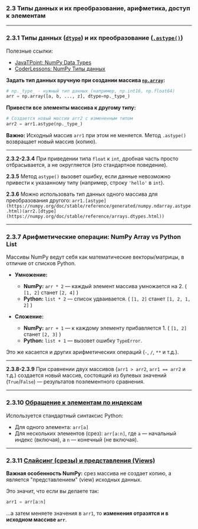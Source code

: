 ### 2.3 Типы данных и их преобразование, арифметика, доступ к элементам

---

### 2.3.1 Типы данных ([`dtype`](https://numpy.org/doc/stable/reference/arrays.dtypes.html)) и их преобразование ([`.astype()`](https://numpy.org/doc/stable/reference/generated/numpy.ndarray.astype.html))

Полезные ссылки:
*   [JavaTPoint: NumPy Data Types](https://www.javatpoint.com/numpy-datatypes)
*   [CoderLessons: NumPy Типы данных](https://coderlessons.com/tutorials/python-technologies/uchitsia-numpy/numpy-tipy-dannykh)

**Задать тип данных вручную при создании массива [`np.array`](https://numpy.org/doc/stable/reference/generated/numpy.array.html):**
```python
# np._type_ - нужный тип данных (например, np.int16, np.float64)
arr = np.array([a, b, ..., z], dtype=np._type_)
```

**Привести все элементы массива к другому типу:**
```python
# Создается новый массив arr2 с измененным типом
arr2 = arr1.astype(np._type_)
```
**Важно:** Исходный массив `arr1` при этом не меняется. Метод `.astype()` возвращает новый массив (копию).

---

**2.3.2-2.3.4** При приведении типа `float` к `int`, дробная часть просто отбрасывается, а не округляется (это стандартное поведение).

**2.3.5** Метод `astype()` вызовет ошибку, если данные невозможно привести к указанному типу (например, строку `'hello'` в `int`).

**2.3.6** Можно использовать тип данных одного массива для преобразования другого:
`arr1.[astype](https://numpy.org/doc/stable/reference/generated/numpy.ndarray.astype.html)(arr2.[dtype](https://numpy.org/doc/stable/reference/arrays.dtypes.html))`

---

### 2.3.7 Арифметические операции: NumPy Array vs Python List

Массивы NumPy ведут себя как математические векторы/матрицы, в отличие от списков Python.

*   **Умножение:**
    *   **NumPy:** `arr * 2` — каждый элемент массива умножается на 2. ( `[1, 2]` станет `[2, 4]` )
    *   **Python:** `list * 2` — список удваивается. ( `[1, 2]` станет `[1, 2, 1, 2]` )

*   **Сложение:**
    *   **NumPy:** `arr + 1` — к каждому элементу прибавляется 1. ( `[1, 2]` станет `[2, 3]` )
    *   **Python:** `list + 1` — вызовет ошибку `TypeError`.

Это же касается и других арифметических операций (`-`, `/`, `**` и т.д.).

---

**2.3.8-2.3.9** При сравнении двух массивов (`arr1 > arr2`, `arr1 == arr2` и т.д.) создается новый массив, состоящий из булевых значений (`True`/`False`) — результатов поэлементного сравнения.

---

### 2.3.10 [Обращение к элементам по индексам](https://numpy.org/doc/stable/user/basics.indexing.html)

Используется стандартный синтаксис Python:
*   Для одного элемента: `arr[a]`
*   Для нескольких элементов (срез): `arr[a:n]`, где `a` — начальный индекс (включая), а `n` — конечный (не включая).

---

### 2.3.11 [Слайсинг (срезы) и представления (Views)](https://numpy.org/doc/stable/user/basics.indexing.html#slicing-and-striding)

**Важная особенность NumPy:** срез массива не создает копию, а является "представлением" (view) исходных данных.

Это значит, что если вы делаете так:
```python
arr1 = arr[a:n]
```
...а затем меняете значения в `arr1`, то **изменения отразятся и в исходном массиве `arr`**.
